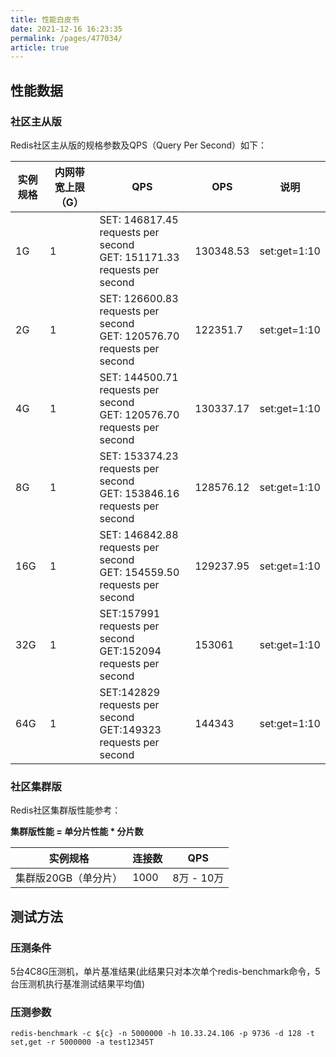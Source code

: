 ```yaml
---
title: 性能白皮书
date: 2021-12-16 16:23:35
permalink: /pages/477034/
article: true
---
```


## 性能数据

### 社区主从版

Redis社区主从版的规格参数及QPS（Query Per Second）如下：

| 实例规格 | 内网带宽上限（G） | QPS                                                          | OPS       | 说明         |
| -------- | ----------------- | ------------------------------------------------------------ | --------- | ------------ |
| 1G       | 1                 | SET: 146817.45 requests per second<br />GET: 151171.33 requests per second | 130348.53 | set:get=1:10 |
| 2G       | 1                 | SET: 126600.83 requests per second<br />GET: 120576.70 requests per second | 122351.7  | set:get=1:10 |
| 4G       | 1                 | SET: 144500.71 requests per second<br />GET: 120576.70 requests per second | 130337.17 | set:get=1:10 |
| 8G       | 1                 | SET: 153374.23 requests per second<br />GET: 153846.16 requests per second | 128576.12 | set:get=1:10 |
| 16G      | 1                 | SET: 146842.88 requests per second<br />GET: 154559.50 requests per second | 129237.95 | set:get=1:10 |
| 32G      | 1                 | SET:157991  requests per second<br />GET:152094  requests per second | 153061    | set:get=1:10 |
| 64G      | 1                 | SET:142829  requests per second<br />GET:149323  requests per second | 144343    | set:get=1:10 |

### 社区集群版

Redis社区集群版性能参考：

**集群版性能 = 单分片性能 * 分片数**

| 实例规格             | 连接数 | QPS        |
| -------------------- | ------ | ---------- |
| 集群版20GB（单分片） | 1000   | 8万 - 10万 |

## 测试方法

### 压测条件

5台4C8G压测机，单片基准结果(此结果只对本次单个redis-benchmark命令，5台压测机执行基准测试结果平均值)

### 压测参数

```
redis-benchmark -c ${c} -n 5000000 -h 10.33.24.106 -p 9736 -d 128 -t set,get -r 5000000 -a test12345T
```

